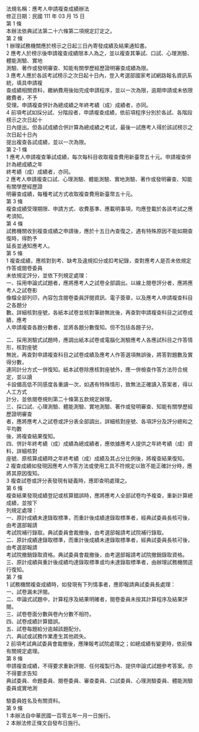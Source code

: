 法規名稱：應考人申請複查成績辦法  
修正日期：民國 111 年 03 月 15 日  
第 1 條  
本辦法依典試法第二十六條第二項規定訂定之。  
第 2 條  
1 辦理試務機關應於榜示之日起三日內寄發成績及結果通知書。  
2 應考人於榜示後申請複查成績限本人為之，並以複查其筆試、口試、心理測驗、體能測驗、實地  
測驗、著作或發明審查、知能有關學歷經歷證明審查成績為限。  
3 應考人應於各該考試榜示之次日起十日內，登入考選部國家考試網路報名資訊系統，填具申請複  
查成績相關資料，繳納費用後始完成申請程序，並以一次為限，逾期申請或未依限繳費者，不予  
受理。申請複查併計為總成績之年終考績（成）成績者，亦同。  
4 前項考試如採分試、分階段者，申請複查成績，依前項程序分別於各試、各階段榜示之次日起十  
日內提出。但各試成績合併計算為總成績之考試，最後一試應考人得於該試榜示之次日起十日內  
提出複查各試成績，並以一次為限。  
第 2-1 條  
1 應考人申請複查筆試成績，每次每科目收取複查費用新臺幣五十元。申請複查併計為總成績之年  
終考績（成）成績者，亦同。  
2 應考人申請複查口試、心理測驗、體能測驗、實地測驗、著作或發明審查、知能有關學歷經歷證  
明審查成績，每種考試方式收取複查費用新臺幣五十元。  
第 3 條  
複查成績受理期限、申請方式、收費基準、應載明事項，均應登載於各該考試之應考須知。  
第 4 條  
試務機關收到複查成績之申請後，應於十五日內查復之，遇有特殊原因不能如期查復時，得酌予  
延長並通知應考人。  
第 5 條  
1 複查成績，應核對到考、缺考及違規扣分或扣考紀錄，查對應考人是否未依規定作答或閱卷委員  
未依規定評分，並依下列規定處理：  
一、採用申論式試題者，應將應考人之試卷全部調出。以線上閱卷評分者，應將應考人之試卷影  
像檔全部列印，內容包含閱卷委員評閱資訊、電子簽章，以及應考人申請複查科目之各題分  
數。詳細核對座號，各紙本試卷並核對筆跡無訛後，再查對申請複查科目之試卷成績，應考  
人申請複查各題分數者，並將各題分數復知。但不包括各題子分。  


二、採用測驗式試題時，應調出紙本試卷或電腦化測驗應考人各應試科目之作答情形，核對座號  
無訛，再查對申請複查科目之試卷成績及應考人作答選項無誤後，將答對題數及實得分數，  
連同計分方式一併復知。紙本試卷除應核對座號外，應一併檢查作答方法符合規定，並以讀  
卡設備高低不同感度各重讀一次，如遇有特殊情形，致無法正確讀入答案者，得以人工方式  
計分，並依閱卷規則第二十條第五款規定辦理。  
三、採口試、心理測驗、體能測驗、實地測驗、著作或發明審查、知能有關學歷經歷證明審查  
者，應將應考人之試卷或評分表全部調出，詳細核對座號、各項評分及評分總和之平均數  
後，將複查結果復知。  
四、併計年終考績（成）成績為總成績者，應依據應考人提供之年終考績（成）資料，詳細核對  
座號、原核算成績時之年終考績（成）成績及其占分比例後，將複查結果復知。  
2 複查成績如發現因應考人作答方法或使用工具不符規定以致不能正確計分時，應將其原因復知。  
3 複查試卷或評分表發現有疑義時，應即查明處理之。  
第 6 條  
複查結果發現成績登記或核算錯誤時，應將應考人全部試卷均予複查，重新計算總成績，並按下  
列規定處理：  
一、原計成績未達錄取標準，而重計後成績達錄取標準者，經典試委員長核可後，由考選部報請  
考試院補行錄取。典試委員會裁撤後，由考選部報請考試院補行錄取。  
二、原計成績達錄取標準，而重計後成績未達錄取標準者，經典試委員長核可後，由考選部報請  
考試院撤銷錄取資格。典試委員會裁撤後，由考選部報請考試院撤銷錄取資格。  
三、原計成績與重計後成績均達錄取標準或均未達錄取標準者，由辦理試務機關逕行復知。  
第 7 條  
1 試務機關複查成績時，如發現有下列情事者，應即報請典試委員長處理：  
一、試卷漏未評閱。  
二、申論式試題中，計算程序及結果明確者，閱卷委員未按其計算程序及結果評閱。  
三、試卷卷面分數與卷內分數不相符。  
四、試卷成績計算錯誤。  
五、試卷每題給分逾越該題配分。  
六、典試或試務作業產生其他疏失。  
2 前項考試典試委員會裁撤後，應陳報考試院處理之；如總成績有變更時，依前條有關規定處理。  
第 8 條  
申請複查成績，不得要求重新評閱、任何複製行為、提供申論式試題參考答案。亦不得要求告知  
典試委員、命題委員、閱卷委員、審查委員、口試委員、心理測驗委員、體能測驗委員或實地測  


驗委員姓名及有關資料。  
第 9 條  
1 本辦法自中華民國一百零五年一月一日施行。  
2 本辦法修正條文自發布日施行。  


